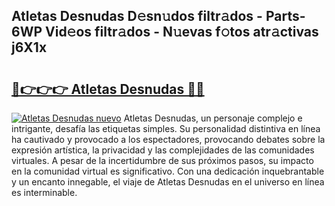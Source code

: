 ## Atletas Desnudas D𝚎sn𝚞dos filtr𝚊dos - Parts-6WP Vid𝚎os filtr𝚊dos - N𝚞evas f𝚘tos atr𝚊ctivas j6X1x

# <h2><a href="http://mbdry4.tromn.icu/?c=Atletas+Desnudas">🔗👉👉👉 Atletas Desnudas 🔗🔗</a></h2>

[![Atletas Desnudas nuevo](https://i.imgur.com/pEAQMta.gif)](http://mbdry4.tromn.icu/?c=Atletas+Desnudas)
Atletas Desnudas, un personaje complejo e intrigante, desafía las etiquetas simples. Su personalidad distintiva en línea ha cautivado y provocado a los espectadores, provocando debates sobre la expresión artística, la privacidad y las complejidades de las comunidades virtuales. A pesar de la incertidumbre de sus próximos pasos, su impacto en la comunidad virtual es significativo. Con una dedicación inquebrantable y un encanto innegable, el viaje de Atletas Desnudas en el universo en línea es interminable.

